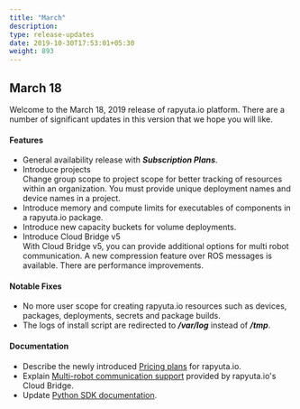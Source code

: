```yaml
---
title: "March"
description:
type: release-updates
date: 2019-10-30T17:53:01+05:30
weight: 893
---
```

## March 18
Welcome to the March 18, 2019 release of rapyuta.io platform. There are a
number of significant updates in this version that we hope you will like.

#### Features

* General availability release with ***Subscription Plans***.
* Introduce projects    
  Change group scope to project scope for better tracking of resources
  within an organization. You must provide unique deployment names and
  device names in a project.
* Introduce memory and compute limits for executables of components
  in a rapyuta.io package.
* Introduce new capacity buckets for volume deployments.
* Introduce Cloud Bridge v5    
  With Cloud Bridge v5, you can provide additional options for multi
  robot communication. A new compression feature over ROS messages is
  available. There are performance improvements.

#### Notable Fixes

* No more user scope for creating rapyuta.io resources such as devices,
  packages, deployments, secrets and package builds.
* The logs of install script are redirected to ***/var/log*** instead
  of ***/tmp***.

#### Documentation

* Describe the newly introduced [Pricing plans](/5_deep-dives/58_account-management/)
  for rapyuta.io.
* Explain
  [Multi-robot communication support](/5_deep-dives/53_networking-and-communication/534_ros-communication/) provided by rapyuta.io's Cloud Bridge.
* Update [Python SDK documentation](/3_how-tos/35_tooling_and_debugging/rapyuta-io-python-sdk/).